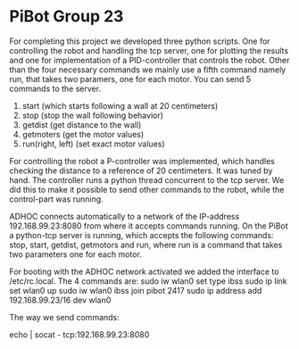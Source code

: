 # PiBot Group 23
For completing this project we developed three python scripts. One for controlling the robot and handling the tcp server, one for plotting the results and one for implementation of a PID-controller that controls the robot. Other than the four necessary commands we mainly use a fifth command namely run, that takes two paramers, one for each motor.
You can send 5 commands to the server. 
1. start (which starts following a wall at 20 centimeters)
2. stop (stop the wall following behavior)
3. getdist (get distance to the wall)
4. getmoters (get the motor values)
5. run(right, left) (set exact motor values)

For controlling the robot a P-controller was implemented, which handles checking the distance to a reference of 20 centimeters. It was tuned by hand. The controller runs a python thread concurrent to the tcp server. We did this to make it possible to send other commands to the robot, while the control-part was running.

ADHOC connects automatically to a network of the IP-address 192.168.99.23:8080 from where it accepts commands running. On the PiBot a python-tcp server is running, which accepts the following commands: stop, start, getdist, getmotors and run, where run is a command that takes two parameters one for each motor.

For booting with the ADHOC network activated we added the interface to /etc/rc.local. The 4 commands are:
sudo iw wlan0 set type ibss
sudo ip link set wlan0 up
sudo iw wlan0 ibss join pibot 2417
sudo ip address add 192.168.99.23/16 dev wlan0

The way we send commands:

echo <COMMAND> | socat - tcp:192.168.99.23:8080
